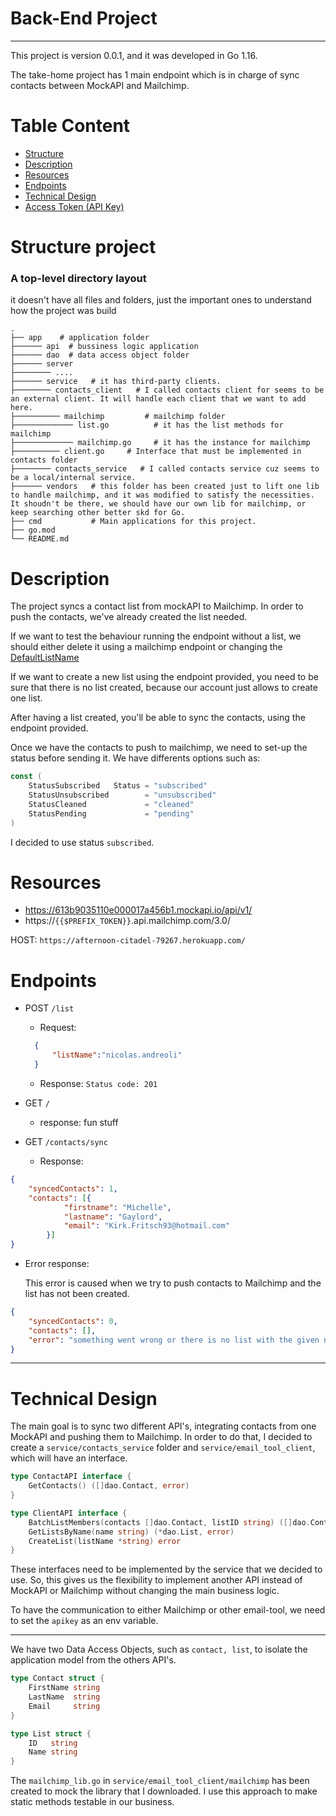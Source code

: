 # Back-End Project

****

This project is version 0.0.1, and it was developed in Go 1.16.

The take-home project has 1 main endpoint which is in charge of sync contacts between MockAPI and Mailchimp.

# Table Content

- [Structure](#structure-project)
- [Description](#description)
- [Resources](#resources)
- [Endpoints](#endpoints)
- [Technical Design](#technical-design)
- [Access Token (API Key)](#access-tokens)


# Structure project

### A top-level directory layout 
it doesn't have all files and folders, just the important ones to understand how the project was build 

    .
    ├── app    # application folder
    ├────── api  # bussiness logic application
    ├────── dao  # data access object folder
    ├────── server    
    ├──────── ....
    ├────── service   # it has third-party clients.
    ├──────── contacts_client   # I called contacts client for seems to be an external client. It will handle each client that we want to add here.
    ├────────── mailchimp         # mailchimp folder
    ├───────────── list.go          # it has the list methods for mailchimp
    ├───────────── mailchimp.go     # it has the instance for mailchimp
    ├────────── client.go     # Interface that must be implemented in contacts folder
    ├──────── contacts_service   # I called contacts service cuz seems to be a local/internal service.
    ├────── vendors   # this folder has been created just to lift one lib to handle mailchimp, and it was modified to satisfy the necessities. It shoudn't be there, we should have our own lib for mailchimp, or keep searching other better skd for Go. 
    ├── cmd           # Main applications for this project.
    ├── go.mod    
    └── README.md

# Description

The project syncs a contact list from mockAPI to Mailchimp. In order to push the contacts, we've already created the list needed.

If we want to test the behaviour running the endpoint without a list, we should either delete it using a mailchimp endpoint or changing the [DefaultListName](https://github.com/nicolasksq/take-home/blob/master/app/service/email_tool_client/mailchimp/list.go#L11)

If we want to create a new list using the endpoint provided, you need to be sure that there is no list created, because our account just allows to create one list.

After having a list created, you'll be able to sync the contacts, using the endpoint provided.

Once we have the contacts to push to mailchimp, we need to set-up the status before sending it. We have differents options such as: 
```go 
const (
	StatusSubscribed   Status = "subscribed"
	StatusUnsubscribed        = "unsubscribed"
	StatusCleaned             = "cleaned"
	StatusPending             = "pending"
)
``` 
I decided to use status `subscribed`.

# Resources

- https://613b9035110e000017a456b1.mockapi.io/api/v1/
- https://`{{$PREFIX_TOKEN}}`.api.mailchimp.com/3.0/

HOST: `https://afternoon-citadel-79267.herokuapp.com/`

#  Endpoints
- POST `/list`
  - Request: 
  ```json 
    {
        "listName":"nicolas.andreoli"
    }
    ```
  - Response:
    `Status code: 201`

- GET `/`
    - response: fun stuff
    

- GET `/contacts/sync`
    - Response:
```json 
{
    "syncedContacts": 1,
    "contacts": [{
            "firstname": "Michelle",
            "lastname": "Gaylord",
            "email": "Kirk.Fritsch93@hotmail.com"
        }]
}
```
  - Error response:
    
      This error is caused when we try to push contacts to Mailchimp and the list has not been created.
    
```json 
{
	"syncedContacts": 0,
	"contacts": [],
	"error": "something went wrong or there is no list with the given name"
}
```
    
***

# Technical Design

The main goal is to sync two different API's, integrating contacts from one MockAPI and pushing them to Mailchimp.
In order to do that, I decided to create a `service/contacts_service` folder and `service/email_tool_client`, which will have an interface.
```go 
type ContactAPI interface {
    GetContacts() ([]dao.Contact, error)
}

type ClientAPI interface {
    BatchListMembers(contacts []dao.Contact, listID string) ([]dao.Contact, error)
    GetListsByName(name string) (*dao.List, error)
    CreateList(listName *string) error
}
```

These interfaces need to be implemented by the service that we decided to use. So, this gives us the flexibility to implement another API instead of MockAPI or Mailchimp without changing the main business logic.

To have the communication to either Mailchimp or other email-tool, we need to set the `apikey` as an env variable.

-----

We have two Data Access Objects, such as `contact, list`,  to isolate the application model from the others API's.
```go 
type Contact struct {
	FirstName string
	LastName  string
	Email     string
}

type List struct {
	ID   string
	Name string
}
```

The `mailchimp_lib.go` in `service/email_tool_client/mailchimp` has been created to mock the library that I downloaded. 
I use this approach to make static methods testable in our business.

[https://github.com/nicolasksq/take-home/blob/master/app/service/email_tool_client/mailchimp/list.go#L10]: https://github.com/nicolasksq/take-home/blob/master/app/service/contacts_client/mailchimp/list.go#L10

[here]: https://github.com/nicolasksq/take-home/blob/master/app/service/contacts_client/mailchimp/list.go#L91

[https://github.com/nicolasksq/take-home/blob/master/app/service/email_tool_client/mailchimp/list.go#L91]: https://github.com/nicolasksq/take-home/blob/master/app/service/contacts_client/mailchimp/list.go#L91

[https://github.com/nicolasksq/take-home/blob/master/app/service/email_tool_client/mailchimp/list.go#L43]: https://github.com/nicolasksq/take-home/blob/master/app/service/contacts_client/mailchimp/list.go#L43

